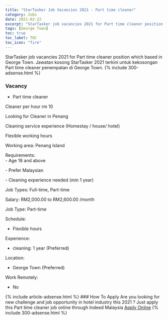 ```yaml
---
title: "StarTasker Job Vacancies 2021 - Part time cleaner" 
category: Jobs 
date: 2021-02-22 
excerpt: "StarTasker job vacancies 2021 for Part time cleaner position which based in George Town. Jawatan kosong StarTasker 2021 terkini untuk kekosongan Part time cleaner penempatan di George Town" 
tags: [George Town] 
toc: true 
toc_label: TOC 
toc_icon: "fire" 
--- 
```


StarTasker job vacancies 2021 for Part time cleaner position which based in George Town. Jawatan kosong StarTasker 2021 terkini untuk kekosongan Part time cleaner penempatan di George Town. 
{% include 300-adsense.html %} 
### Vacancy 
- Part time cleaner 
<div><p>Cleaner per hour rm 10</p><p>Looking for Cleaner in Penang</p><p>Cleaning service experience (Homestay / house/ hotel)</p><p>Flexible working hours</p><p>Working area: Penang Island</p><p>Requirements:<br>- Age 18 and above</p><p>- Prefer Malaysian</p><p>- Cleaning experience needed (min 1 year)</p><p>Job Types: Full-time, Part-time</p><p>Salary: RM2,000.00 to RM2,600.00 /month</p><p>Job Type: Part-time</p><p>Schedule:</p><ul><li>Flexible hours</li></ul><p>Experience:</p><ul><li>cleaning: 1 year (Preferred)</li></ul><p>Location:</p><ul><li>George Town (Preferred)</li></ul><p>Work Remotely:</p><ul><li>No</li></ul></div> 
{% include article-adsense.html %} 
### How To Apply 
Are you looking for new challenge and job opportunity in hotel industry this 2021 ?
Just apply this Part time cleaner job online through Indeed Malaysia 
<a href="https://malaysia.indeed.com/viewjob?jk=e0b4b1333aacd60c" class="btn btn--info" target="_blank" rel="nofollow noopenner">Apply Online</a> 
{% include 300-adsense.html %} 